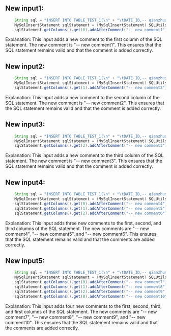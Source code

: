 ## New input1:
```java
    String sql = "INSERT INTO TABLE_TEST_1(\n" + "\tDATE_ID,-- qianzhushi\n" + "\tCUS_NO -- houzhushi\n,\n" + "\tCUS_NAME\n" + ")\n" + "SELECT A.DATE_ID,\n" + "\tA.CUS_NO,\n" + "\tA.CUS_NAME\n" + "FROM TABLE_TEST_2 \n" + "WHERE COL1='1';";
    MySqlInsertStatement sqlStatement = (MySqlInsertStatement) SQLUtils.parseSingleStatement(sql, DbType.mysql, true);
    sqlStatement.getColumns().get(0).addAfterComment("-- new comment1");
```
Explanation: This input adds a new comment to the first column of the SQL statement. The new comment is "-- new comment1". This ensures that the SQL statement remains valid and that the comment is added correctly.

## New input2:
```java
    String sql = "INSERT INTO TABLE_TEST_1(\n" + "\tDATE_ID,-- qianzhushi\n" + "\tCUS_NO -- houzhushi\n,\n" + "\tCUS_NAME\n" + ")\n" + "SELECT A.DATE_ID,\n" + "\tA.CUS_NO,\n" + "\tA.CUS_NAME\n" + "FROM TABLE_TEST_2 \n" + "WHERE COL1='1';";
    MySqlInsertStatement sqlStatement = (MySqlInsertStatement) SQLUtils.parseSingleStatement(sql, DbType.mysql, true);
    sqlStatement.getColumns().get(1).addAfterComment("-- new comment2");
```
Explanation: This input adds a new comment to the second column of the SQL statement. The new comment is "-- new comment2". This ensures that the SQL statement remains valid and that the comment is added correctly.

## New input3:
```java
    String sql = "INSERT INTO TABLE_TEST_1(\n" + "\tDATE_ID,-- qianzhushi\n" + "\tCUS_NO -- houzhushi\n,\n" + "\tCUS_NAME\n" + ")\n" + "SELECT A.DATE_ID,\n" + "\tA.CUS_NO,\n" + "\tA.CUS_NAME\n" + "FROM TABLE_TEST_2 \n" + "WHERE COL1='1';";
    MySqlInsertStatement sqlStatement = (MySqlInsertStatement) SQLUtils.parseSingleStatement(sql, DbType.mysql, true);
    sqlStatement.getColumns().get(2).addAfterComment("-- new comment3");
```
Explanation: This input adds a new comment to the third column of the SQL statement. The new comment is "-- new comment3". This ensures that the SQL statement remains valid and that the comment is added correctly.

## New input4:
```java
    String sql = "INSERT INTO TABLE_TEST_1(\n" + "\tDATE_ID,-- qianzhushi\n" + "\tCUS_NO -- houzhushi\n,\n" + "\tCUS_NAME\n" + ")\n" + "SELECT A.DATE_ID,\n" + "\tA.CUS_NO,\n" + "\tA.CUS_NAME\n" + "FROM TABLE_TEST_2 \n" + "WHERE COL1='1';";
    MySqlInsertStatement sqlStatement = (MySqlInsertStatement) SQLUtils.parseSingleStatement(sql, DbType.mysql, true);
    sqlStatement.getColumns().get(0).addAfterComment("-- new comment4");
    sqlStatement.getColumns().get(1).addAfterComment("-- new comment5");
    sqlStatement.getColumns().get(2).addAfterComment("-- new comment6");
```
Explanation: This input adds three new comments to the first, second, and third columns of the SQL statement. The new comments are "-- new comment4", "-- new comment5", and "-- new comment6". This ensures that the SQL statement remains valid and that the comments are added correctly.

## New input5:
```java
    String sql = "INSERT INTO TABLE_TEST_1(\n" + "\tDATE_ID,-- qianzhushi\n" + "\tCUS_NO -- houzhushi\n,\n" + "\tCUS_NAME\n" + ")\n" + "SELECT A.DATE_ID,\n" + "\tA.CUS_NO,\n" + "\tA.CUS_NAME\n" + "FROM TABLE_TEST_2 \n" + "WHERE COL1='1';";
    MySqlInsertStatement sqlStatement = (MySqlInsertStatement) SQLUtils.parseSingleStatement(sql, DbType.mysql, true);
    sqlStatement.getColumns().get(0).addAfterComment("-- new comment7");
    sqlStatement.getColumns().get(1).addAfterComment("-- new comment8");
    sqlStatement.getColumns().get(2).addAfterComment("-- new comment9");
    sqlStatement.getColumns().get(0).addAfterComment("-- new comment10");
```
Explanation: This input adds four new comments to the first, second, third, and first columns of the SQL statement. The new comments are "-- new comment7", "-- new comment8", "-- new comment9", and "-- new comment10". This ensures that the SQL statement remains valid and that the comments are added correctly.

